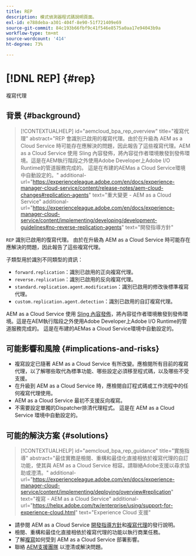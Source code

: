 ```yaml
---
title: REP
description: 模式偵測器程式碼說明頁面。
exl-id: e788deba-a301-404f-8e90-51f721409e69
source-git-commit: 84c193b66fbf9c41f546e8575a0aa17e94043b9a
workflow-type: tm+mt
source-wordcount: '414'
ht-degree: 73%

---
```


# [!DNL REP] {#rep}

複寫代理

## 背景 {#background}

>[!CONTEXTUALHELP]
>id="aemcloud_bpa_rep_overview"
>title="複寫代理"
>abstract="REP 會識別已啟用的複寫代理。由於在升級為 AEM as a Cloud Service 時可能存在應解決的問題，因此報告了這些複寫代理。AEM as a Cloud Service 使用 Sling 內容發佈，將內容從作者環境散發到發佈環境。這是在AEM執行階段之外使用Adobe Developer上Adobe I/O Runtime的管道服務完成的。 這是在布建的AEMas a Cloud Service環境中自動設定的。"
>additional-url="https://experienceleague.adobe.com/en/docs/experience-manager-cloud-service/content/release-notes/aem-cloud-changes#replication-agents" text="重大變更 - AEM as a Cloud Service"
>additional-url="https://experienceleague.adobe.com/en/docs/experience-manager-cloud-service/content/implementing/developing/development-guidelines#no-reverse-replication-agents" text="開發指導方針"

`REP`  識別已啟用的復寫代理。 由於在升級為 AEM as a Cloud Service 時可能存在應解決的問題，因此報告了這些複寫代理。

子類型用於識別不同類型的資訊：

* `forward.replication`：識別已啟用的正向複寫代理。
* `reverse.replication`：識別已啟用的反向複寫代理。
* `standard.replication.agent.modification`：識別已啟用的修改後標準複寫代理。
* `custom.replication.agent.detection`：識別已啟用的自訂複寫代理。

AEM as a Cloud Service 使用 [Sling 內容發佈](https://sling.apache.org/documentation/bundles/content-distribution.html)，將內容從作者環境散發到發佈環境。這是在AEM執行階段之外使用Adobe Developer上Adobe I/O Runtime的管道服務完成的。 這是在布建的AEMas a Cloud Service環境中自動設定的。

## 可能影響和風險 {#implications-and-risks}

* 複寫設定已隨著 AEM as a Cloud Service 有所改變。應檢閱所有目前的複寫代理，以了解哪些取代為標準功能、哪些設定必須移至程式碼，以及哪些不受支援。
* 在升級到 AEM as a Cloud Service 時，應檢閱自訂程式碼或工作流程中的任何複寫代理使用。
* AEM as a Cloud Service 最初不支援反向複寫。
* 不需要設定單獨的Dispatcher排清代理程式。 這是在 AEM as a Cloud Service 環境中自動設定的。

## 可能的解決方案 {#solutions}

>[!CONTEXTUALHELP]
>id="aemcloud_bpa_rep_guidance"
>title="實施指導"
>abstract="最佳實務是檢閱、重構和最佳化直接相依於複寫代理的自訂功能，使其與 AEM as a Cloud Service 相容。請聯絡Adobe支援以尋求協助或澄清。"
>additional-url="https://experienceleague.adobe.com/en/docs/experience-manager-cloud-service/content/implementing/deploying/overview#replication" text="複寫 - AEM as a Cloud Service"
>additional-url="https://helpx.adobe.com/tw/enterprise/using/support-for-experience-cloud.html" text="Experience Cloud 支援"

* 請參閱 AEM as a Cloud Service [開發指導方針](https://experienceleague.adobe.com/en/docs/experience-manager-cloud-service/content/implementing/developing/development-guidelines#no-reverse-replication-agents)和[複寫代理](https://experienceleague.adobe.com/en/docs/experience-manager-cloud-service/content/release-notes/aem-cloud-changes#replication-agents)的發行說明。
* 檢閱、重構和最佳化直接相依於複寫代理的功能以執行商業任務。
* 了解[複寫](https://experienceleague.adobe.com/en/docs/experience-manager-cloud-service/content/implementing/deploying/overview#replication)如何受到 AEM as a Cloud Service 部署影響。
* 聯絡 [AEM支援團隊](https://helpx.adobe.com/tw/enterprise/using/support-for-experience-cloud.html) 以澄清或解決問題。
